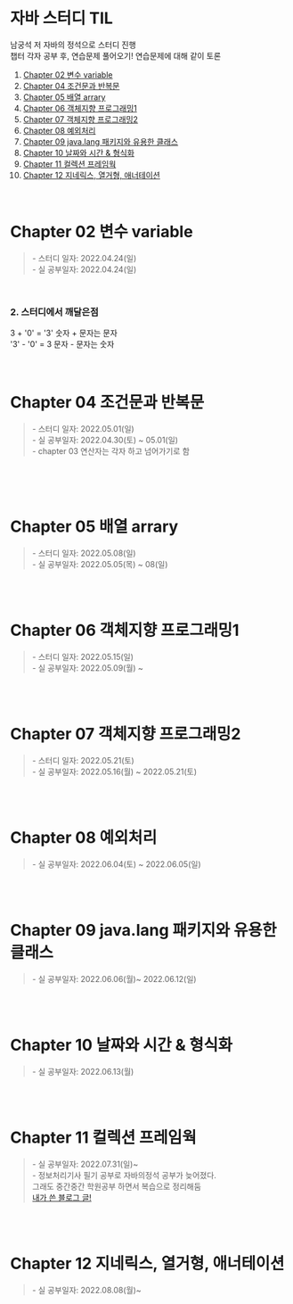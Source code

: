 # 자바 스터디 TIL
남궁석 저 자바의 정석으로 스터디 진행 <br/>
챕터 각자 공부 후, 연습문제 풀어오기! 연습문제에 대해 같이 토론

1. [Chapter 02 변수 variable](#chapter-02-변수-variable)
2. <a href="https://github.com/saehee15/javaStudy/tree/main/chapter04">Chapter 04 조건문과 반복문</a>
3. <a href="https://github.com/saehee15/javaStudy/tree/main/chapter05">Chapter 05 배열 arrary</a>
4. <a href="https://github.com/saehee15/javaStudy/tree/main/chapter06">Chapter 06 객체지향 프로그래밍1</a>
5. <a href="https://github.com/saehee15/javaStudy/tree/main/chapter07">Chapter 07 객체지향 프로그래밍2</a>
6. <a href="https://github.com/saehee15/javaStudy/tree/main/chapter08">Chapter 08 예외처리</a>
7. <a href="https://github.com/saehee15/javaStudy/tree/main/chapter09">Chapter 09 java.lang 패키지와 유용한 클래스</a>
8. <a href="https://github.com/saehee15/javaStudy/tree/main/chapter10">Chapter 10 날짜와 시간 & 형식화</a>
9. <a href="https://github.com/saehee15/javaStudy/tree/main/chapter11">Chapter 11 컬렉션 프레임웍</a>
10. <a href="https://github.com/saehee15/javaStudy/tree/main/chapter12">Chapter 12 지네릭스, 열거형, 애너테이션</a>


<br/>

# Chapter 02 변수 variable
 <blockquote>
- 스터디 일자: 2022.04.24(일) <br/>
- 실 공부일자: 2022.04.24(일)
 </blockquote>
<br/>

 ### 2. 스터디에서 깨달은점
 3 + '0' = '3' 숫자 + 문자는 문자 <br/>
'3' - '0' = 3  문자 - 문자는 숫자
<br/><br/><br/>

# Chapter 04 조건문과 반복문 
 <blockquote>
- 스터디 일자: 2022.05.01(일) <br/>
- 실 공부일자: 2022.04.30(토) ~ 05.01(일) <br/>
- chapter 03 연산자는 각자 하고 넘어가기로 함  <br/>
 </blockquote>

<br/><br/><br/>

# Chapter 05 배열 arrary
 <blockquote>
- 스터디 일자: 2022.05.08(일)<br/>
- 실 공부일자: 2022.05.05(목) ~ 08(일)  <br/>
 </blockquote>

<br/><br/>
# Chapter 06 객체지향 프로그래밍1
 <blockquote>
- 스터디 일자: 2022.05.15(일)<br/>
- 실 공부일자: 2022.05.09(월) ~  <br/>
</blockquote>   

<br /><br/>

# Chapter 07 객체지향 프로그래밍2
 <blockquote>
- 스터디 일자: 2022.05.21(토)<br/>
- 실 공부일자: 2022.05.16(월) ~ 2022.05.21(토)  <br/>
</blockquote>   
<br /><br />


# Chapter 08 예외처리
 <blockquote>
- 실 공부일자: 2022.06.04(토) ~ 2022.06.05(일)<br/>
</blockquote>
<br /><br />

# Chapter 09 java.lang 패키지와 유용한 클래스
 <blockquote>
- 실 공부일자: 2022.06.06(월)~ 2022.06.12(일)<br/>
</blockquote>
<br /><br />

# Chapter 10 날짜와 시간 & 형식화
 <blockquote>
- 실 공부일자: 2022.06.13(월)<br/>
</blockquote>
<br /><br />

# Chapter 11 컬렉션 프레임웍
 <blockquote>
- 실 공부일자: 2022.07.31(일)~<br/>
- 정보처리기사 필기 공부로 자바의정석 공부가 늦어졌다.<br/>
그래도 중간중간 학원공부 하면서 복습으로 정리해둠<br/>
<a href="https://makeaplayground.tistory.com/81">내가 쓴 블로그 글!</a>
</blockquote>
<br /><br />

# Chapter 12 지네릭스, 열거형, 애너테이션
 <blockquote>
- 실 공부일자: 2022.08.08(월)~<br/>
</blockquote>
<br /><br />